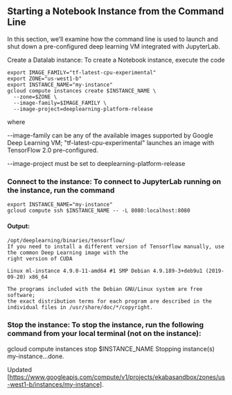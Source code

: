 ## Starting a Notebook Instance from the Command Line

In this section, we’ll examine how the command line is used to launch and shut down a pre-configured deep learning VM integrated with JupyterLab.

Create a Datalab instance: To create a Notebook instance, execute the code

```
export IMAGE_FAMILY="tf-latest-cpu-experimental"
export ZONE="us-west1-b"
export INSTANCE_NAME="my-instance"
gcloud compute instances create $INSTANCE_NAME \
  --zone=$ZONE \
  --image-family=$IMAGE_FAMILY \
  --image-project=deeplearning-platform-release
```

where

--image-family can be any of the available images supported by Google Deep Learning VM; "tf-latest-cpu-experimental" launches an image with TensorFlow 2.0 pre-configured.

--image-project must be set to deeplearning-platform-release

### Connect to the instance: To connect to JupyterLab running on the instance, run the command

```
export INSTANCE_NAME="my-instance"
gcloud compute ssh $INSTANCE_NAME -- -L 8080:localhost:8080
```

#### Output:

```
/opt/deeplearning/binaries/tensorflow/
If you need to install a different version of Tensorflow manually, use the common Deep Learning image with the
right version of CUDA

Linux ml-instance 4.9.0-11-amd64 #1 SMP Debian 4.9.189-3+deb9u1 (2019-09-20) x86_64

The programs included with the Debian GNU/Linux system are free software;
the exact distribution terms for each program are described in the
individual files in /usr/share/doc/*/copyright.
```

### Stop the instance: To stop the instance, run the following command from your local terminal (not on the instance):

gcloud compute instances stop $INSTANCE_NAME
Stopping instance(s) my-instance...done.

Updated [https://www.googleapis.com/compute/v1/projects/ekabasandbox/zones/us-west1-b/instances/my-instance].